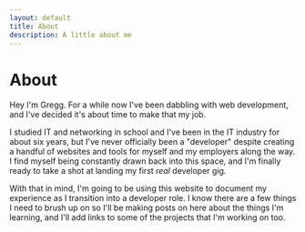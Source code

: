 ```yaml
---
layout: default
title: About
description: A little about me
---
```


# About

Hey I'm Gregg. For a while now I've been dabbling with web development, and I've decided it's about time to make that my job. 

I studied IT and networking in school and I've been in the IT industry for about six years, but I've never officially been a "developer" despite creating a handful of websites and tools for myself and my employers along the way. I find myself being constantly drawn back into this space, and I'm finally ready to take a shot at landing my first *real* developer gig.

With that in mind, I'm going to be using this website to document my experience as I transition into a developer role. I know there are a few things I need to brush up on so I'll be making posts on here about the things I'm learning, and I'll add links to some of the projects that I'm working on too.